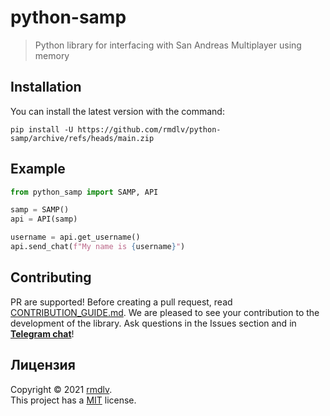# python-samp
>  Python library for interfacing with San Andreas Multiplayer using memory

## Installation
You can install the latest version with the command:
```shell
pip install -U https://github.com/rmdlv/python-samp/archive/refs/heads/main.zip
```

## Example
```python
from python_samp import SAMP, API

samp = SAMP()
api = API(samp)

username = api.get_username()
api.send_chat(f"My name is {username}")
```

## Contributing
PR are supported! Before creating a pull request, read [CONTRIBUTION_GUIDE.md](CONTRIBUTION_GUIDE.md). We are pleased to see your contribution to the development of the library. Ask questions in the Issues section and in [**Telegram chat**](https://t.me/python_samp)!

## Лицензия
Copyright © 2021 [rmdlv](https://github.com/rmdlv).\
This project has a [MIT](https://github.com/timoniq/vkbottle/blob/main/LICENSE) license.